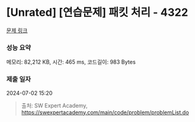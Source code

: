 # [Unrated] [연습문제] 패킷 처리 - 4322

[문제 링크](https://swexpertacademy.com/main/code/problem/problemDetail.do?contestProbId=AWL6D8YaAVkDFAUY)

### 성능 요약

메모리: 82,212 KB, 시간: 465 ms, 코드길이: 983 Bytes

### 제출 일자

2024-07-02 15:20

> 출처: SW Expert Academy, https://swexpertacademy.com/main/code/problem/problemList.do

